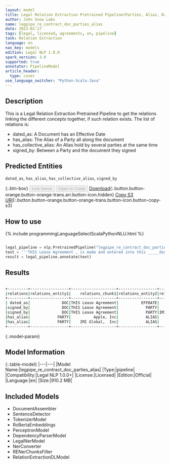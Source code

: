 ```yaml
---
layout: model
title: Legal Relation Extraction Pretrained Pipeline(Parties, Alias, Dates, Document Type) (Lg, Unidirectional)
author: John Snow Labs
name: legpipe_re_contract_doc_parties_alias
date: 2023-02-17
tags: [legal, licensed, agreements, en, pipeline]
task: Relation Extraction
language: en
nav_key: models
edition: Legal NLP 1.0.0
spark_version: 3.0
supported: true
annotator: PipelineModel
article_header:
  type: cover
use_language_switcher: "Python-Scala-Java"
---
```


## Description

This is a Legal Relation Extraction Pretrained Pipeline to get the relations linking the different concepts together, if such relation exists. The list of relations is:

- dated_as: A Document has an Effective Date
- has_alias: The Alias of a Party all along the document
- has_collective_alias: An Alias hold by several parties at the same time
- signed_by: Between a Party and the document they signed

## Predicted Entities

`dated_as`, `has_alias`, `has_collective_alias`, `signed_by`

{:.btn-box}
<button class="button button-orange" disabled>Live Demo</button>
<button class="button button-orange" disabled>Open in Colab</button>
[Download](https://s3.amazonaws.com/auxdata.johnsnowlabs.com/legal/models/legpipe_re_contract_doc_parties_alias_en_1.0.0_3.0_1676647465198.zip){:.button.button-orange.button-orange-trans.arr.button-icon.hidden}
[Copy S3 URI](s3://auxdata.johnsnowlabs.com/legal/models/legpipe_re_contract_doc_parties_alias_en_1.0.0_3.0_1676647465198.zip){:.button.button-orange.button-orange-trans.button-icon.button-copy-s3}

## How to use



<div class="tabs-box" markdown="1">
{% include programmingLanguageSelectScalaPythonNLU.html %}

```python

legal_pipeline = nlp.PretrainedPipeline("legpipe_re_contract_doc_parties_alias", "en", "finance/models")
text = '''THIS Lease Agreement , is made and entered into this _____day of May, 2006 by and between Apple, Inc., (hereinafter called "Landlord"), and IMI Global, Inc., with a mailing address of ___, (hereinafter referred as "Tenant").'''
result = legal_pipeline.annotate(text)

```

</div>

## Results

```bash

+---------+-----------------+--------------------+-----------------+----------------+----------+------------------+
|relations|relations_entity1|    relations_chunk1|relations_entity2|relations_chunk2|confidence|syntactic_distance|
+---------+-----------------+--------------------+-----------------+----------------+----------+------------------+
| dated_as|              DOC|THIS Lease Agreement|          EFFDATE|   of May,  2006| 0.9999546|                 6|
|signed_by|              DOC|THIS Lease Agreement|            PARTY|      Apple, Inc|  0.988555|                 5|
|signed_by|              DOC|THIS Lease Agreement|            PARTY|IMI Global,  Inc| 0.9568861|                 7|
|has_alias|            PARTY|          Apple, Inc|            ALIAS|        Landlord|0.99999475|                 4|
|has_alias|            PARTY|    IMI Global,  Inc|            ALIAS|          Tenant| 0.9999893|                 4|
+---------+-----------------+--------------------+-----------------+----------------+----------+------------------+

```

{:.model-param}
## Model Information

{:.table-model}
|---|---|
|Model Name:|legpipe_re_contract_doc_parties_alias|
|Type:|pipeline|
|Compatibility:|Legal NLP 1.0.0+|
|License:|Licensed|
|Edition:|Official|
|Language:|en|
|Size:|910.2 MB|

## Included Models

- DocumentAssembler
- SentenceDetector
- TokenizerModel
- RoBertaEmbeddings
- PerceptronModel
- DependencyParserModel
- LegalNerModel
- NerConverter
- RENerChunksFilter
- RelationExtractionDLModel
